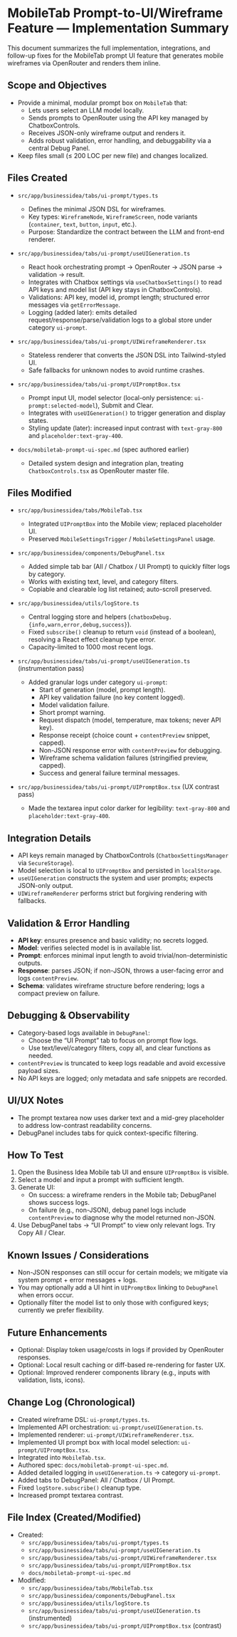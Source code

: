 # MobileTab Prompt-to-UI/Wireframe Feature — Implementation Summary

This document summarizes the full implementation, integrations, and follow-up fixes for the MobileTab prompt UI feature that generates mobile wireframes via OpenRouter and renders them inline.

## Scope and Objectives
- Provide a minimal, modular prompt box on `MobileTab` that:
  - Lets users select an LLM model locally.
  - Sends prompts to OpenRouter using the API key managed by ChatboxControls.
  - Receives JSON-only wireframe output and renders it.
  - Adds robust validation, error handling, and debuggability via a central Debug Panel.
- Keep files small (≤ 200 LOC per new file) and changes localized.

## Files Created

- `src/app/businessidea/tabs/ui-prompt/types.ts`
  - Defines the minimal JSON DSL for wireframes.
  - Key types: `WireframeNode`, `WireframeScreen`, node variants (`container`, `text`, `button`, `input`, etc.).
  - Purpose: Standardize the contract between the LLM and front-end renderer.

- `src/app/businessidea/tabs/ui-prompt/useUIGeneration.ts`
  - React hook orchestrating prompt → OpenRouter → JSON parse → validation → result.
  - Integrates with Chatbox settings via `useChatboxSettings()` to read API keys and model list (API key stays in ChatboxControls).
  - Validations: API key, model id, prompt length; structured error messages via `getErrorMessage`.
  - Logging (added later): emits detailed request/response/parse/validation logs to a global store under category `ui-prompt`.

- `src/app/businessidea/tabs/ui-prompt/UIWireframeRenderer.tsx`
  - Stateless renderer that converts the JSON DSL into Tailwind-styled UI.
  - Safe fallbacks for unknown nodes to avoid runtime crashes.

- `src/app/businessidea/tabs/ui-prompt/UIPromptBox.tsx`
  - Prompt input UI, model selector (local-only persistence: `ui-prompt:selected-model`), Submit and Clear.
  - Integrates with `useUIGeneration()` to trigger generation and display states.
  - Styling update (later): increased input contrast with `text-gray-800` and `placeholder:text-gray-400`.

- `docs/mobiletab-prompt-ui-spec.md` (spec authored earlier)
  - Detailed system design and integration plan, treating `ChatboxControls.tsx` as OpenRouter master file.

## Files Modified

- `src/app/businessidea/tabs/MobileTab.tsx`
  - Integrated `UIPromptBox` into the Mobile view; replaced placeholder UI.
  - Preserved `MobileSettingsTrigger` / `MobileSettingsPanel` usage.

- `src/app/businessidea/components/DebugPanel.tsx`
  - Added simple tab bar (All / Chatbox / UI Prompt) to quickly filter logs by category.
  - Works with existing text, level, and category filters.
  - Copiable and clearable log list retained; auto-scroll preserved.

- `src/app/businessidea/utils/logStore.ts`
  - Central logging store and helpers (`chatboxDebug.{info,warn,error,debug,success}`).
  - Fixed `subscribe()` cleanup to return `void` (instead of a boolean), resolving a React effect cleanup type error.
  - Capacity-limited to 1000 most recent logs.

- `src/app/businessidea/tabs/ui-prompt/useUIGeneration.ts` (instrumentation pass)
  - Added granular logs under category `ui-prompt`:
    - Start of generation (model, prompt length).
    - API key validation failure (no key content logged).
    - Model validation failure.
    - Short prompt warning.
    - Request dispatch (model, temperature, max tokens; never API key).
    - Response receipt (choice count + `contentPreview` snippet, capped).
    - Non-JSON response error with `contentPreview` for debugging.
    - Wireframe schema validation failures (stringified preview, capped).
    - Success and general failure terminal messages.

- `src/app/businessidea/tabs/ui-prompt/UIPromptBox.tsx` (UX contrast pass)
  - Made the textarea input color darker for legibility: `text-gray-800` and `placeholder:text-gray-400`.

## Integration Details

- API keys remain managed by ChatboxControls (`ChatboxSettingsManager` via `SecureStorage`).
- Model selection is local to `UIPromptBox` and persisted in `localStorage`.
- `useUIGeneration` constructs the system and user prompts; expects JSON-only output.
- `UIWireframeRenderer` performs strict but forgiving rendering with fallbacks.

## Validation & Error Handling
- __API key__: ensures presence and basic validity; no secrets logged.
- __Model__: verifies selected model is in available list.
- __Prompt__: enforces minimal input length to avoid trivial/non-deterministic outputs.
- __Response__: parses JSON; if non-JSON, throws a user-facing error and logs `contentPreview`.
- __Schema__: validates wireframe structure before rendering; logs a compact preview on failure.

## Debugging & Observability
- Category-based logs available in `DebugPanel`:
  - Choose the “UI Prompt” tab to focus on prompt flow logs.
  - Use text/level/category filters, copy all, and clear functions as needed.
- `contentPreview` is truncated to keep logs readable and avoid excessive payload sizes.
- No API keys are logged; only metadata and safe snippets are recorded.

## UI/UX Notes
- The prompt textarea now uses darker text and a mid-grey placeholder to address low-contrast readability concerns.
- DebugPanel includes tabs for quick context-specific filtering.

## How To Test
1. Open the Business Idea Mobile tab UI and ensure `UIPromptBox` is visible.
2. Select a model and input a prompt with sufficient length.
3. Generate UI:
   - On success: a wireframe renders in the Mobile tab; DebugPanel shows success logs.
   - On failure (e.g., non-JSON), debug panel logs include `contentPreview` to diagnose why the model returned non-JSON.
4. Use DebugPanel tabs → “UI Prompt” to view only relevant logs. Try Copy All / Clear.

## Known Issues / Considerations
- Non-JSON responses can still occur for certain models; we mitigate via system prompt + error messages + logs.
- You may optionally add a UI hint in `UIPromptBox` linking to `DebugPanel` when errors occur.
- Optionally filter the model list to only those with configured keys; currently we prefer flexibility.

## Future Enhancements
- Optional: Display token usage/costs in logs if provided by OpenRouter responses.
- Optional: Local result caching or diff-based re-rendering for faster UX.
- Optional: Improved renderer components library (e.g., inputs with validation, lists, icons).

## Change Log (Chronological)
- Created wireframe DSL: `ui-prompt/types.ts`.
- Implemented API orchestration: `ui-prompt/useUIGeneration.ts`.
- Implemented renderer: `ui-prompt/UIWireframeRenderer.tsx`.
- Implemented UI prompt box with local model selection: `ui-prompt/UIPromptBox.tsx`.
- Integrated into `MobileTab.tsx`.
- Authored spec: `docs/mobiletab-prompt-ui-spec.md`.
- Added detailed logging in `useUIGeneration.ts` → category `ui-prompt`.
- Added tabs to DebugPanel: All / Chatbox / UI Prompt.
- Fixed `logStore.subscribe()` cleanup type.
- Increased prompt textarea contrast.

## File Index (Created/Modified)
- Created:
  - `src/app/businessidea/tabs/ui-prompt/types.ts`
  - `src/app/businessidea/tabs/ui-prompt/useUIGeneration.ts`
  - `src/app/businessidea/tabs/ui-prompt/UIWireframeRenderer.tsx`
  - `src/app/businessidea/tabs/ui-prompt/UIPromptBox.tsx`
  - `docs/mobiletab-prompt-ui-spec.md`
- Modified:
  - `src/app/businessidea/tabs/MobileTab.tsx`
  - `src/app/businessidea/components/DebugPanel.tsx`
  - `src/app/businessidea/utils/logStore.ts`
  - `src/app/businessidea/tabs/ui-prompt/useUIGeneration.ts` (instrumented)
  - `src/app/businessidea/tabs/ui-prompt/UIPromptBox.tsx` (contrast)
